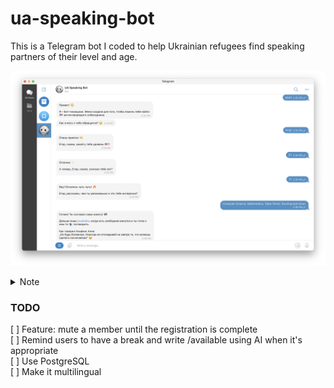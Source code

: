 ua-speaking-bot
===============
This is a Telegram bot I coded to help Ukrainian refugees find speaking partners of their level and age.

![Preview](preview.png)

<details>
  <summary>Note</summary>
  the bot isn't running at the moment, because I wasn't able to find some money to pay for the hosting.
</details>

### TODO
[ ] Feature: mute a member until the registration is complete  
[ ] Remind users to have a break and write /available using AI when it's appropriate  
[ ] Use PostgreSQL  
[ ] Make it multilingual  
